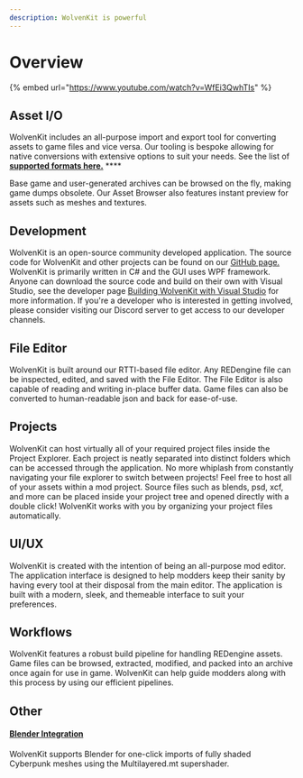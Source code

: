```yaml
---
description: WolvenKit is powerful
---
```


# Overview

{% embed url="https://www.youtube.com/watch?v=WfEi3QwhTIs" %}

## Asset I/O

WolvenKit includes an all-purpose import and export tool for converting assets to game files and vice versa. Our tooling is bespoke allowing for native conversions with extensive options to suit your needs. See the list of [**supported formats here.**](../wolvenkit-app/editor/import-export/#supported-formats) ****&#x20;

Base game and user-generated archives can be browsed on the fly, making game dumps obsolete. Our Asset Browser also features instant preview for assets such as meshes and textures.

## Development

WolvenKit is an open-source community developed application. The source code for WolvenKit and other projects can be found on our [GitHub page.](https://github.com/WolvenKit/) WolvenKit is primarily written in C# and the GUI uses WPF framework. Anyone can download the source code and build on their own with Visual Studio, see the developer page [Building WolvenKit with Visual Studio](../developers/building-wolvenkit-with-visual-studio.md) for more information. If you're a developer who is interested in getting involved, please consider visiting our Discord server to get access to our developer channels.

## File Editor

WolvenKit is built around our RTTI-based file editor. Any REDengine file can be inspected, edited, and saved with the File Editor. The File Editor is also capable of reading and writing in-place buffer data. Game files can also be converted to human-readable json and back for ease-of-use.

## Projects

WolvenKit can host virtually all of your required project files inside the Project Explorer. Each project is neatly separated into distinct folders which can be accessed through the application. No more whiplash from constantly navigating your file explorer to switch between projects! Feel free to host all of your assets within a mod project. Source files such as blends, psd, xcf, and more can be placed inside your project tree and opened directly with a double click! WolvenKit works with you by organizing your project files automatically.

## UI/UX

WolvenKit is created with the intention of being an all-purpose mod editor. The application interface is designed to help modders keep their sanity by having every tool at their disposal from the main editor. The application is built with a modern, sleek, and themeable interface to suit your preferences.

## Workflows

WolvenKit features a robust build pipeline for handling REDengine assets. Game files can be browsed, extracted, modified, and packed into an archive once again for use in game. WolvenKit can help guide modders along with this process by using our efficient pipelines.

## Other

#### [Blender Integration](../wolvenkit-app/editor/import-export/blender-integration.md)

WolvenKit supports Blender for one-click imports of fully shaded Cyberpunk meshes using the Multilayered.mt supershader.
